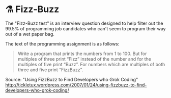 # ⚗️ Fizz-Buzz

The "Fizz-Buzz test" is an interview question designed to help filter out the 99.5% of programming job candidates who can't seem to program their way out of a wet paper bag. 

The text of the programming assignment is as follows:

> Write a program that prints the numbers from 1 to 100. But for multiples of three print “Fizz” instead of the number and for the multiples of five print “Buzz”. For numbers which are multiples of both three and five print “FizzBuzz”.


Source: "Using FizzBuzz to Find Developers who Grok Coding" http://tickletux.wordpress.com/2007/01/24/using-fizzbuzz-to-find-developers-who-grok-coding/